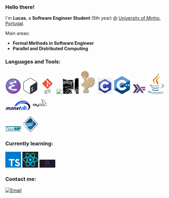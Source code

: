 ### Hello there!

I'm **Lucas**, a **Software Engineer Student** (5th year) @ [University of Minho, Portugal](https://www.uminho.pt/EN).

Main areas:
- **Formal Methods in Software Engineer**
- **Parallel and Distributed Computing**

### Languages and Tools:

<img src="https://github.com/insanya/dotfiles/blob/main/assets/github-pl-logos/emacs.png" width="50">  <img src="https://github.com/insanya/dotfiles/blob/main/assets/github-pl-logos/bash.png" width="50">  <img src="https://github.com/insanya/dotfiles/blob/main/assets/github-pl-logos/git.jpeg" width="50"> <img src="https://github.githubassets.com/images/modules/logos_page/GitHub-Mark.png" width="50"> <img src="https://github.com/insanya/dotfiles/blob/main/assets/github-pl-logos/alloy.png" width="50"> <img src="https://github.com/insanya/dotfiles/blob/main/assets/github-pl-logos/coq.png" width="50"> <img src="https://github.com/insanya/dotfiles/blob/main/assets/github-pl-logos/c.png" width="50">  <img src="https://github.com/insanya/dotfiles/blob/main/assets/github-pl-logos/c%2B%2B.png" width="50">  <img src="https://github.com/insanya/dotfiles/blob/main/assets/github-pl-logos/haskell.png" width="50">  <img src="https://github.com/insanya/dotfiles/blob/main/assets/github-pl-logos/java.png" width="50">  <img src="https://github.com/insanya/dotfiles/blob/main/assets/github-pl-logos/monetdb.png" width="80">  <img src="https://github.com/insanya/dotfiles/blob/main/assets/github-pl-logos/mysql.jpeg" width="50">

<img src="https://github.com/insanya/dotfiles/blob/main/assets/github-pl-logos/openmp.png" width="50"> <img src="https://github.com/insanya/dotfiles/blob/main/assets/github-pl-logos/openmpi.png" width="50">

### Currently learning:

<img src="https://github.com/insanya/dotfiles/blob/main/assets/github-pl-logos/ts.png" width="50">  <img src="https://github.com/insanya/dotfiles/blob/main/assets/github-pl-logos/react.jpeg" width="50">
  <img src="https://github.com/insanya/dotfiles/blob/main/assets/github-pl-logos/graphql.png" width="50">

### Contact me:

[![Email](https://img.shields.io/badge/insanya@protonmail.com-D14836?style=flat-square&logo=protonmail&logoColor=white)](mailto:lucascrpereira@protonmail.com)
